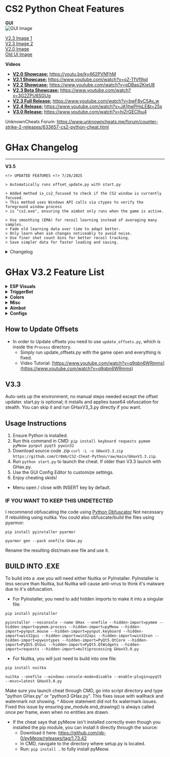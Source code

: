# CS2 Python Cheat Features

**GUI**  
![GUI Image](https://i.imgur.com/XiEJzhV.png)

[V2.3 Image 1](https://i.imgur.com/lnRgX9y.png)  
[V2.3 Image 2](https://i.imgur.com/76SVSOP.png)  
[V2.0 Image](https://i.imgur.com/HlRGsOU.png)  
[Old UI Image](https://i.imgur.com/aGdY35U.png)  

**Videos**

- [**V2.0 Showcase:**](https://www.youtube.com/watch?v=ky462PVNFhM&t=586s) https://youtu.be/ky462PVNFhM  
- [**V2.1 Showcase:**](https://www.youtube.com/watch?v=oZ-TfVf9iqI) https://www.youtube.com/watch?v=oZ-TfVf9iqI  
- [**V2.2 Showcase:**](https://www.youtube.com/watch?v=pDBap2KieU8) https://www.youtube.com/watch?v=pDBap2KieU8  
- [**V2.3 Beta Showcase:**](https://www.youtube.com/watch?v=3G2ZPU6SGUg) https://www.youtube.com/watch?v=3G2ZPU6SGUg  
- [**V2.3 Full Release:**](https://www.youtube.com/watch?v=bwF8vC5Av_w) https://www.youtube.com/watch?v=bwF8vC5Av_w  
- [**V2.4 Release:**](https://www.youtube.com/watch?v=JA1jtwPHsLE&t=25s) https://www.youtube.com/watch?v=JA1jtwPHsLE&t=25s  
- [**V3.0 Release:**](https://www.youtube.com/watch?v=hjZrGECIhu4) https://www.youtube.com/watch?v=hjZrGECIhu4  

UnknownCheats Forum: https://www.unknowncheats.me/forum/counter-strike-2-releases/633657-cs2-python-cheat.html

# GHax Changelog
---

**V3.5**

``<!> UPDATED FEATURES <!> 7/26/2025``

```
> Automatically runs offset_update.py with start.py

> Added method is_cs2_focused to check if the CS2 window is currently focused.
> This method uses Windows API calls via ctypes to verify the foreground window process
> is "cs2.exe", ensuring the aimbot only runs when the game is active.

> Use smoothing (EMA) for recoil learning instead of averaging many samples.
> Fade old learning data over time to adapt better.
> Only learn when aim changes noticeably to avoid noise.
> Use finer shot count bins for better recoil tracking.
> Save simpler data for faster loading and saving.
```

<details>
<summary>Changelog</summary>

**V3.4**

``<!> UPDATED FEATURES <!> 7/26/2025``
```
> Per-weapon recoil learning (saves to aimbot_data/{weapon_id}.json)
> Smoothed learning updates to reduce overcorrection (alpha blending)
> Learning keys now include shot count bins (0–10+) for accuracy
> Automatically reloads learning data when weapon changes
> Ignores tiny corrections under 0.05 to prevent noise
> Cleaned up old learning code and added helpful debug logs
```

**V3.3**

`<!> UPDATED FEATURES <!> 7/25/2025`
```
> Uses a random venv folder
> Base64-encodes all .py files (main + submodules)
> Generates a launcher.py with a custom import hook
> Loads and runs all code from memory (no plain .py on disk)
> Installs pyMeow manually from GitHub if needed
> Runs silently inside the virtual environment
```

**V3.2**

`<!> UPDATED FEATURES <!> 7/22/2025`
```
- TriggerBot Memory Read Fixes:
  - Added early checks for invalid or zero pointers before reading memory
  - Wrapped critical memory reads in try/except blocks to safely handle partial read errors (Error 299)
  - Added early returns when entity/local player pointers are not valid
  - Prevented triggerbot logic from running if game window is not focused or player is not in-game
  - Skips unsafe reads outside of active match

- Spectator List Fixes:
  - Added safe read wrappers to handle partial read errors (Error 299)
  - Wrapped all memory reads in try-except blocks
  - Used cached variables and fallback defaults
  - Added filtering to skip invalid or self-controller entities early in the loop
  - Error logging without spamming errors
  - Ensured handling of pointer chains for online spectator detection
  - 1 second caching

- Distance ESP:
  - Displayed in front of box ESP for easier readability
```

**V3.1**

`<!> UPDATED FEATURES <!> 7/20/2025`

```
- Aimbot:
  - Added collections.deque for learning data storage
  - Cached pymem read funcs and math funcs in __init__
  - Learning data uses deque with maxlen=50
  - load_learning: convert keys to tuple, values to deque
  - save_learning: convert deque to list, keys to string
  - get_entity: cached local_player_controller read
  - get_current_bone_index: cache velocity vector outside loop
  - run():
    - Reduced sleep_base to 0.005
    - Dynamic recoil scale based on shots_fired
    - Smoothing jitter reduced, max smoothing 0.25
    - Mouse movement clamped to ±15
    - Added learning correction clamping and locking
    - Improved exception handling with shorter sleep
```

---

**V3.0**

```txt
- Changed aimbot to external mouse movement instead of writing view angles
- Added no flash and spectator list
- Added armor bar and armor ESP
```

---

**V2.7**

```txt
- Added weapon ESP
- Moved weapon check directly into aimbot.py
- Added bomb ESP
```

---

**V2.6**

```txt
- Added FOV overlay color change
- Added simple weapon check for aimbot (no aim on knife/nade)
- Aim at closest bone to crosshair added to aimbot
```

---

**V2.5**

```txt
- Complete GUI overhaul
- Custom color window
- Added configs
- Added RCS control toggle
- Added render refresh rate sync toggle
- Added triggerbot always on
```

---

**V2.4**

```txt
- Aimbot learning system:
  - Stores delta angle adjustments linked to quantized angles
  - Saved across sessions for improvement

- Velocity prediction:
  - Reads target velocity to predict future position
  - Improves hit probability for moving targets
```

---

**V2.3**

`<!> UPDATED FEATURES <!> 7/6/2025`

```txt
- Modularization:
  - Further separated scripts into modules

- Features:
  - Added aimbot & recoil control with extensive customization
  - Added Glow ESP
  - Added cooldown to TriggerBot
  - Added BHop (very effective)
  - Added separate FOV overlay window
  - Added client.dll process handler support
  - Hardcoded offsets, with update script
  - Downward offset added due to bone issues
  - Local offset loading instead of online fetch
  - Full PyQt5 GUI customization
  - Removed initial weapon check from b2.3 (broken)
```

---

**V2.2**

`<!> UPDATED FEATURES <!> 7/3/2025`

```txt
- Modularization:
  - Separated offsets into its own script
  - Created legit aimbot with recoil control

- Organization:
  - Files modularized and separated
  - GHax.py and Aim_Recoil.py must both be run (multiprocessing coming v2.3)
```

---

**V2.1**

`<!> UPDATED FEATURES <!> 7/2/2025`

```txt
- Replaced CT/T Side ESP toggles with:
  - "Enemy Only" or "Team Only"

- Fixed watermark disappearing bug due to conditional end_drawing()

- WallHack:
  - end_drawing() now called exactly once per frame

- GUI:
  - Added FOV changer slider (default 90)
  - Added disclaimer for memory writing
  - Real-time slider updates
```

---

**V2.0**

`<!> UPDATED FEATURES <!> 6/30/2025`

```txt
- Updated cheat for game patch
- Fixed triggerbot performance
- Updated UI
```

---

**V1.9**

`<!> UPDATED FEATURES <!> 5/11/2024`

```txt
- Updated Entity class for new gameScene structure and a2x links
- Expanded offset dictionary for aimbot/no recoil

Class Updates:
- Health, Team, Pos, Name, BonePos, WTS methods fully implemented with fallback handling
```

---

**V1.8**

`<!> UPDATED FEATURES <!> 5/11/2024`

```txt
- Added TriggerBot
- Added TriggerKey and TriggerTeam
- Keyboard listener with winsound
- Temporarily removed config.json
```

---

**V1.7**

`<!> UPDATED FEATURES <!> 5/10/2024`

```txt
- Temporarily removed TriggerBot and config file
- Fixed ESP bugs
- Improved ESP performance
- Added PyQt5 GUI
- PyInstaller support added
```

---

**V1.6**

`<!> UPDATED FEATURES <!> 5/8/2024`

```txt
- Wallhack:
  - Toggle bounding box and ESP features independently
  - Fix for crash on re-enable
  - Opacity control for bounding box background
```

---

**V1.5**

`<!> UPDATED FEATURES <!> 5/7/2024`

```txt
- Squarebone ESP
- Updated crosshair
- Changed team ESP to enemy-only
- Wallhack no longer renders on local player
- Fixed ReadProcessMemory Error 299
- Added text colors for name & health
- Improved JSON config parsing
- Removed tkinter GUI (temporarily)
```

---

**V1.4**

`<!> UPDATED FEATURES <!> 5/3/2024`

```txt
- Font size options for name/health ESP
- Circle bone ESP
- Skeleton ESP (may lag)
- Color options for new ESP types
- Headshape toggle (circle/square)
```

---

**V1.3**

`<!> UPDATED FEATURES <!> 4/23/2024`

```txt
- Triggerkey customization (shift/ctrl/alt/spacebar)
- External crosshair (+)
- Health and Name ESP
- Improved watermark with disable option
```

</details>


# GHax V3.2 Feature List

<details>
<summary><strong>ESP Visuals</strong></summary>

| Feature           | Feature           | Feature             | Feature            |
|-------------------|-------------------|----------------------|---------------------|
| Watermark         | Box ESP           | Line ESP            | Skeleton ESP       |
| Bone ESP          | Head ESP          | Name ESP            | Health ESP         |
| Health Bar ESP    | Armor ESP         | Armor Bar ESP       | Distance ESP       |
| Weapon ESP        | Bomb ESP          | Flash ESP           | Scoped ESP         |
| Enemy Only        | Team Only         | Spectator List      | Radar Overlay      |

</details>

<details>
<summary><strong>TriggerBot</strong></summary>

| Feature               | Description                   |
|------------------------|-------------------------------|
| Shoot Team            | Trigger on teammates           |
| Always On             | Fire without holding a key     |
| Set Trigger Key       | Custom keybind for trigger     |
| Trigger Cooldown      | Delay between shots            |

</details>

<details>
<summary><strong>Colors</strong></summary>

| Feature                | Feature               | Feature               |
|------------------------|------------------------|------------------------|
| Box Enemy Color        | Box Team Color         | Box Background Color   |
| Bone ESP Color         | Head ESP Color         | Skeleton ESP Color     |
| FOV Overlay Color      | Line ESP Color         | Crosshair Color        |
| Font Colors            |                        |                        |

</details>

<details>
<summary><strong>Misc</strong></summary>

| Feature            | Description                   |
|---------------------|-------------------------------|
| BHop               | Auto bunny hop                |
| Crosshair          | Static on-screen crosshair    |
| Glow               | Player glow effect            |
| No Flash           | Block flashbang effect        |
| FOV Changer        | Custom field of view          |
| ESP Monitor Sync   | Align ESP to screen resolution|

</details>

<details>
<summary><strong>Aimbot</strong></summary>

| Feature                  | Description                               |
|---------------------------|-------------------------------------------|
| Deathmatch Mode          | Enables aimbot in DM scenarios            |
| Show FOV                 | Visualize aim field                       |
| Aim Nearest Bone         | Targets head or chest                     |
| Aimbot Learning          | Adaptive accuracy over time based on weapon|
| Velocity Prediction      | Predicts moving targets                   |
| Enable RCS               | Recoil control system                     |
| Aim FOV                  | Limit aim range                           |
| Aim Smooth Base          | Base smoothing value                      |
| Aim Smooth Variation     | Random smoothing to appear legit          |
| RCS Smooth Base          | Recoil smoothing base                     |
| RCS Smooth Variation     | Recoil smoothing variance                 |
| RCS Scale                | Recoil strength factor                    |
| Stabilize Shots          | Smoother firing movement                  |
| Target Switch Delay      | Time delay when changing targets          |
| Aim Start Delay          | Initial aim delay                         |
| Downward Offset          | Offset aim position vertically            |
| Target Bone              | Target specific bone (head/chest)         |

</details>

<details>
<summary><strong>Configs</strong></summary>

| Feature             |
|----------------------|
| Save / Reset Configs |

</details>

## How to Update Offsets
- In order to Update offsets you need to use ``update_offsets.py``, which is inside the ``Process`` directory.
  - Simply run update_offsets.py with the game open and everything is fixed.
  - Video Tutorial: [https://www.youtube.com/watch?v=q9qbn6WRmms](https://www.youtube.com/watch?v=q9qbn6WRmms)


 ## V3.3
Auto-sets up the environment, no manual steps needed except the offset updater. 
start.py is optional; it installs and applies base64 obfuscation for stealth.
You can skip it and run GHaxV3_3.py directly if you want.

## Usage Instructions

1. Ensure Python is installed.
2. Run this command in CMD: ``pip install keyboard requests pymem pyMeow pynput pyqt5 pywin32``
3. Download source code .zip ``curl -L -o GHaxV3.3.zip https://github.com/Cr0mb/CS2-Cheat-Python/raw/main/GHaxV3.3.zip``.
4. Run ``python start.py`` to launch the cheat. If older than V3.3 launch with GHax.py.
5. Use the GUI Config Editor to customize settings.
6. Enjoy cheating skids!
- Menu open / close with INSERT key by default.

### IF YOU WANT TO KEEP THIS UNDETECTED

I recommend obfuscating the code using [Python Obfuscator](https://freecodingtools.org/tools/obfuscator/python)
Not necessary if rebuilding using nuitka.
You could also obfuscate/build the files using pyarmor:
```
pip install pyinstaller pyarmor
```
```
pyarmor gen --pack onefile GHax.py
```
Rename the resulting dist/main.exe file and use it.

## BUILD INTO .EXE
To build into a .exe you will need either Nuitka or PyInstaller.
PyInstaller is less secure than Nuitka, but Nuitka will cause anti-virus to think it's malware due to it's obfuscation.

- For PyInstaller, you need to add hidden imports to make it into a singular file:
```
pip install pyinstaller
```
```
pyinstaller --noconsole --name GHax --onefile --hidden-import=pymem --hidden-import=pymem.process --hidden-import=pyMeow --hidden-import=pynput.mouse --hidden-import=pynput.keyboard --hidden-import=win32gui --hidden-import=win32api --hidden-import=win32con --hidden-import=pywintypes --hidden-import=PyQt5.QtCore --hidden-import=PyQt5.QtGui --hidden-import=PyQt5.QtWidgets --hidden-import=requests --hidden-import=multiprocessing GHaxV3.0.py
```

- For Nuitka, you will just need to build into one file:
```
pip install nuitka
```
```
nuitka --onefile --windows-console-mode=disable --enable-plugin=pyqt5 --msvc=latest GHaxV3.0.py
```

Make sure you launch cheat through CMD, go into script directory and type "python GHax.py" or "python3 GHax.py". This fixes issue with wallhack and watermark not showing.
^ Above statement did not fix watermark issues. Fixed this issue by ensuring pw_module.end_drawing() is always called once per frame, even when no entities are drawn.

- If the cheat says that pyMeow isn't installed correctly even though you installed the pip module, you can install it directly through the source:
  - Download it here: https://github.com/qb-0/pyMeow/releases/tag/1.73.42
  - In CMD, navigate to the directory where setup.py is located.
  - Run: ``pip install .``
to fully install pyMeow.

